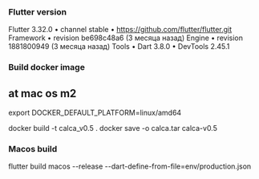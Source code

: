 ### Flutter version
Flutter 3.32.0 • channel stable • https://github.com/flutter/flutter.git
Framework • revision be698c48a6 (3 месяца назад)
Engine • revision 1881800949 (3 месяца назад)
Tools • Dart 3.8.0 • DevTools 2.45.1

### Build docker image 
## at mac os m2
export DOCKER_DEFAULT_PLATFORM=linux/amd64

docker build -t calca_v0.5 .
docker save -o calca.tar calca-v0.5

### Macos build
flutter build macos --release --dart-define-from-file=env/production.json

